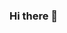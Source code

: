 ### Hi there 👋

<!--
**anditroci/anditroci** is a ✨ _special_ ✨ repository because its `README.md` (this file) appears on your GitHub profile.

Here are some ideas to get you started:

###- 🔭 I’m currently working as an engineering consultant in the construction industry
- 🌱 I’m currently learning python and data science 
- 👯 I’m looking to collaborate on data science projects that could help drive productivity improvements in the construction industry
- 🤔 I’m looking for help with coding and web development 
- 📫 How to reach me: https://www.linkedin.com/in/anditroci/
- 😄 Pronouns: he/him
- ⚡ Fun fact: practice martial arts with a particular love for muay thai and jiu jitsu
-->
